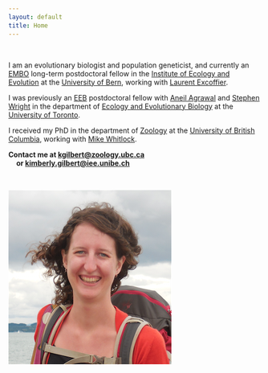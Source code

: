 ```yaml
---
layout: default
title: Home
---
```



&nbsp;


I am an evolutionary biologist and population geneticist, and currently an [EMBO](http://www.embo.org/) long-term postdoctoral fellow in the [Institute of Ecology and Evolution](http://www.iee.unibe.ch/index_eng.html) at the [University of Bern](http://www.unibe.ch/index_eng.html), working with [Laurent Excoffier](http://www.cmpg.iee.unibe.ch/about_us/team/researchers/prof_dr_excoffier_laurent/index_eng.html).

I was previously an [EEB](http://www.eeb.utoronto.ca/about-us/employment/postdocs.htm) postdoctoral fellow with [Aneil Agrawal](http://agrawal.eeb.utoronto.ca/) and [Stephen Wright](http://wright.eeb.utoronto.ca/) in the department of [Ecology and Evolutionary Biology](http://www.eeb.utoronto.ca/) at the [University of Toronto](https://www.utoronto.ca/).

I received my PhD in the department of [Zoology](http://www.zoology.ubc.ca/) at the [University of British Columbia](http://www.ubc.ca/), working with [Mike Whitlock](http://www.zoology.ubc.ca/person/whitlock).

**Contact me at kgilbert@zoology.ubc.ca**  
&nbsp; &nbsp; **or kimberly.gilbert@iee.unibe.ch**


&nbsp;





![photo](https://github.com/kjgilbert/kjgilbert.github.io/raw/master/extras/Photo.png)